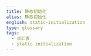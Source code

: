 ```yaml
---
title: 静态初始化
alias: 静态初始化
english: static-initialization
type: glossary
tags:
  - 词汇表
  - static-initialization
---
```

